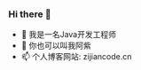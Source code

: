 ### Hi there 👋

<!--
**lzj960515/lzj960515** is a ✨ _special_ ✨ repository because its `README.md` (this file) appears on your GitHub profile.

Here are some ideas to get you started:

- 🔭 I’m currently working on ...
- 🌱 I’m currently learning ...
- 👯 I’m looking to collaborate on ...
- 🤔 I’m looking for help with ...
- 💬 Ask me about ...
- 📫 How to reach me: ...
- 😄 Pronouns: ...
- ⚡ Fun fact: ...
-->

- 🔭 我是一名Java开发工程师
- 💬 你也可以叫我阿紫
- 📫 个人博客网站: zijiancode.cn
